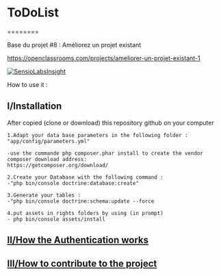 <h1>ToDoList</h1>
========

Base du projet #8 : Améliorez un projet existant

https://openclassrooms.com/projects/ameliorer-un-projet-existant-1

[![SensioLabsInsight](https://insight.sensiolabs.com/projects/c1ce60cb-19c6-403e-bd82-145ed9b65a80/small.png)](https://insight.sensiolabs.com/projects/c1ce60cb-19c6-403e-bd82-145ed9b65a80)


How to use it :

<h2>I/Installation</h2>

After copied (clone or download) this repository github on your computer

    1.Adapt your data base parameters in the following folder : "app/config/parameters.yml"

    -use the commande php composer.phar install to create the vendor
    composer download address:
    https://getcomposer.org/download/

    2.Create your Database with the following command :
    -"php bin/console doctrine:database:create"

    3.Generate your tables :
    -"php bin/console doctrine:schema:update --force

    4.put assets in rights folders by using (in prompt)
    - php bin/console assets/install

<h2><a href="/Documentation/Authentication.doc">II/How the Authentication works</a></h2>


<h2><a href="/Documentation/Contribute.doc">III/How to contribute to the project</a></h2>

